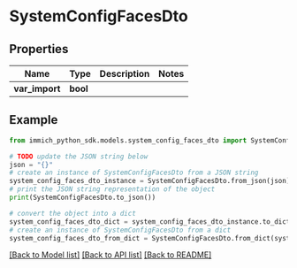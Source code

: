 # SystemConfigFacesDto


## Properties

Name | Type | Description | Notes
------------ | ------------- | ------------- | -------------
**var_import** | **bool** |  | 

## Example

```python
from immich_python_sdk.models.system_config_faces_dto import SystemConfigFacesDto

# TODO update the JSON string below
json = "{}"
# create an instance of SystemConfigFacesDto from a JSON string
system_config_faces_dto_instance = SystemConfigFacesDto.from_json(json)
# print the JSON string representation of the object
print(SystemConfigFacesDto.to_json())

# convert the object into a dict
system_config_faces_dto_dict = system_config_faces_dto_instance.to_dict()
# create an instance of SystemConfigFacesDto from a dict
system_config_faces_dto_from_dict = SystemConfigFacesDto.from_dict(system_config_faces_dto_dict)
```
[[Back to Model list]](../README.md#documentation-for-models) [[Back to API list]](../README.md#documentation-for-api-endpoints) [[Back to README]](../README.md)


